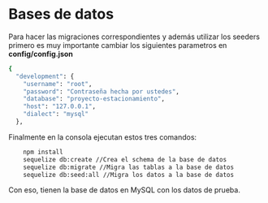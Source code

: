 # Bases de datos

Para hacer las migraciones correspondientes y además utilizar los seeders primero es muy importante cambiar los siguientes parametros en **config/config.json**

```bash
{
  "development": {
    "username": "root",
    "password": "Contraseña hecha por ustedes",
    "database": "proyecto-estacionamiento",
    "host": "127.0.0.1",
    "dialect": "mysql"
  },
```

Finalmente en la consola ejecutan estos tres comandos:

```bash
    npm install
    sequelize db:create //Crea el schema de la base de datos
    sequelize db:migrate //Migra las tablas a la base de datos
    sequelize db:seed:all //Migra los datos a la base de datos
```

Con eso, tienen la base de datos en MySQL con los datos de prueba.
